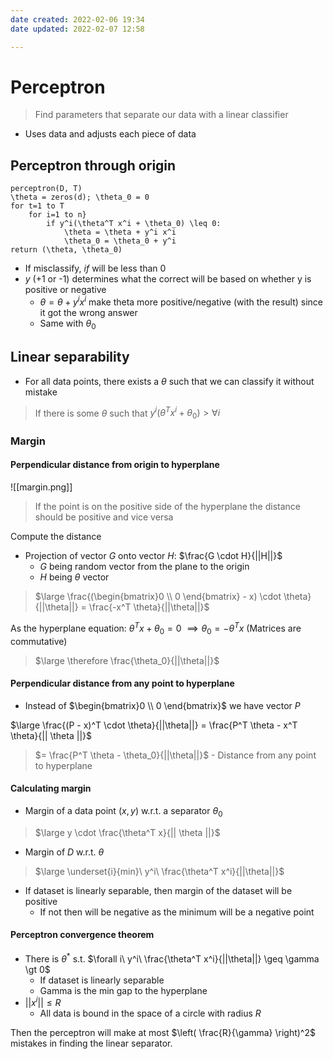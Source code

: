 ```yaml
---
date created: 2022-02-06 19:34
date updated: 2022-02-07 12:58

---
```


# Perceptron

> Find parameters that separate our data with a linear classifier

- Uses data and adjusts each piece of data

## Perceptron through origin

```
perceptron(D, T)
\theta = zeros(d); \theta_0 = 0
for t=1 to T
	for i=1 to n}
		if y^i(\theta^T x^i + \theta_0) \leq 0:
			\theta = \theta + y^i x^i
			\theta_0 = \theta_0 + y^i
return (\theta, \theta_0)
```

- If misclassify, $if$ will be less than 0
- $y$ (+1 or -1) determines what the correct will be based on whether y is positive or negative
  - $\theta = \theta + y^i x^i$ make theta more positive/negative (with the result) since it got the wrong answer
  - Same with $\theta_0$

## Linear separability

- For all data points, there exists a $\theta$ such that we can classify it without mistake

> If there is some $\theta$ such that $y^i (\theta^T x^i + \theta_0) \gt \forall i$

### Margin

#### Perpendicular distance from origin to hyperplane

![[margin.png]]

> If the point is on the positive side of the hyperplane the distance should be positive and vice versa

Compute the distance

- Projection of vector $G$ onto vector $H$: $\frac{G \cdot H}{||H||}$
  - $G$ being random vector from the plane to the origin
  - $H$ being $\theta$ vector

> $\large \frac{(\begin{bmatrix}0 \\ 0 \end{bmatrix} - x) \cdot \theta}{||\theta||} = \frac{-x^T \theta}{||\theta||}$

As the hyperplane equation: $\theta^T x + \theta_0 = 0$
$\implies \theta_0 = -\theta^T x$ (Matrices are commutative)

> $\large \therefore \frac{\theta_0}{||\theta||}$

#### Perpendicular distance from any point to hyperplane

- Instead of $\begin{bmatrix}0 \\ 0 \end{bmatrix}$ we have vector $P$

$\large \frac{(P - x)^T \cdot \theta}{||\theta||} = \frac{P^T \theta - x^T \theta}{|| \theta ||}$

> $= \frac{P^T \theta - \theta_0}{||\theta||}$ - Distance from any point to hyperplane

#### Calculating margin

- Margin of a data point $(x, y)$  w.r.t. a separator $\theta_0$

> $\large y \cdot \frac{\theta^T x}{|| \theta ||}$

- Margin of $D$ w.r.t. $\theta$

> $\large \underset{i}{min}\ y^i\ \frac{\theta^T x^i}{||\theta||}$

- If dataset is linearly separable, then margin of the dataset will be positive
  - If not then will be negative as the minimum will be a negative point

#### Perceptron convergence theorem

- There is $\theta^*$ s.t. $\forall i\ y^i\ \frac{\theta^T x^i}{||\theta||} \geq \gamma \gt 0$
  - If dataset is linearly separable
  - Gamma is the min gap to the hyperplane
- $||x^i|| \leq R$
  - All data is bound in the space of a circle with radius $R$

Then the perceptron will make at most $\left( \frac{R}{\gamma} \right)^2$ mistakes in finding the linear separator.

